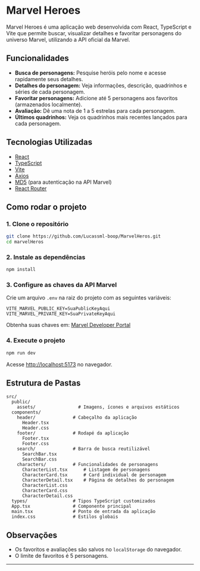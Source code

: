 # Marvel Heroes

Marvel Heroes é uma aplicação web desenvolvida com React, TypeScript e Vite que permite buscar, visualizar detalhes e favoritar personagens do universo Marvel, utilizando a API oficial da Marvel.

## Funcionalidades

- **Busca de personagens:** Pesquise heróis pelo nome e acesse rapidamente seus detalhes.
- **Detalhes do personagem:** Veja informações, descrição, quadrinhos e séries de cada personagem.
- **Favoritar personagens:** Adicione até 5 personagens aos favoritos (armazenados localmente).
- **Avaliação:** Dê uma nota de 1 a 5 estrelas para cada personagem.
- **Últimos quadrinhos:** Veja os quadrinhos mais recentes lançados para cada personagem.

## Tecnologias Utilizadas

- [React](https://react.dev/)
- [TypeScript](https://www.typescriptlang.org/)
- [Vite](https://vitejs.dev/)
- [Axios](https://axios-http.com/)
- [MD5](https://www.npmjs.com/package/md5) (para autenticação na API Marvel)
- [React Router](https://reactrouter.com/)

## Como rodar o projeto

### 1. Clone o repositório

```bash
git clone https://github.com/Lucassml-boop/MarvelHeros.git
cd marvelHeros
```

### 2. Instale as dependências

```bash
npm install
```

### 3. Configure as chaves da API Marvel

Crie um arquivo `.env` na raiz do projeto com as seguintes variáveis:

```
VITE_MARVEL_PUBLIC_KEY=SuaPublicKeyAqui
VITE_MARVEL_PRIVATE_KEY=SuaPrivateKeyAqui
```

Obtenha suas chaves em: [Marvel Developer Portal](https://developer.marvel.com/)

### 4. Execute o projeto

```bash
npm run dev
```

Acesse [http://localhost:5173](http://localhost:5173) no navegador.

## Estrutura de Pastas

```
src/
  public/
    assets/                # Imagens, ícones e arquivos estáticos
  components/
    header/              # Cabeçalho da aplicação
      Header.tsx
      Header.css
    footer/              # Rodapé da aplicação
      Footer.tsx
      Footer.css
    search/              # Barra de busca reutilizável
      SearchBar.tsx
      SearchBar.css
    characters/          # Funcionalidades de personagens
      CharacterList.tsx      # Listagem de personagens
      CharacterCard.tsx      # Card individual de personagem
      CharacterDetail.tsx    # Página de detalhes do personagem
      CharacterList.css
      CharacterCard.css
      CharacterDetail.css
  types/                 # Tipos TypeScript customizados
  App.tsx                # Componente principal
  main.tsx               # Ponto de entrada da aplicação
  index.css              # Estilos globais
```

## Observações

- Os favoritos e avaliações são salvos no `localStorage` do navegador.
- O limite de favoritos é 5 personagens.

---

